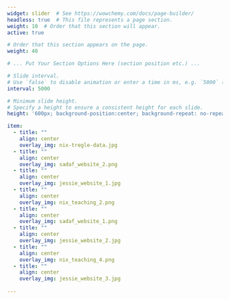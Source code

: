 ```yaml
---
widget: slider  # See https://wowchemy.com/docs/page-builder/
headless: true  # This file represents a page section.
weight: 10  # Order that this section will appear.
active: true

# Order that this section appears on the page.
weight: 40

# ... Put Your Section Options Here (section position etc.) ...

# Slide interval.
# Use `false` to disable animation or enter a time in ms, e.g. `5000` (5s).
interval: 5000

# Minimum slide height.
# Specify a height to ensure a consistent height for each slide.
height: '600px; background-position:center; background-repeat: no-repeat; background-size: contain'

item: 
  - title: ""
    align: center
    overlay_img: nix-tregle-data.jpg
  - title: ""
    align: center
    overlay_img: sadaf_website_2.png
  - title: ""
    align: center
    overlay_img: jessie_website_1.jpg
  - title: ""
    align: center
    overlay_img: nix_teaching_2.png
  - title: ""
    align: center
    overlay_img: sadaf_website_1.png
  - title: ""
    align: center
    overlay_img: jessie_website_2.jpg
  - title: ""
    align: center
    overlay_img: nix_teaching_4.png
  - title: ""
    align: center
    overlay_img: jessie_website_3.jpg
    
---
```


